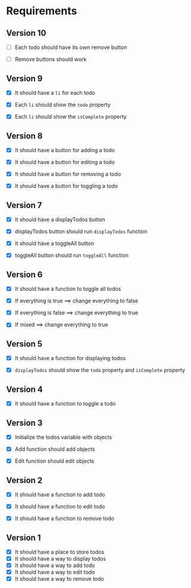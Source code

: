 # Requirements


## Version 10

- [ ] Each todo should have its own remove button
- [ ] Remove buttons should work


## Version 9

- [x] It should have a `li` for each todo
- [x] Each `li` should show the `todo` property
- [x] Each `li` should show the `isComplete` property


## Version 8

- [x] It should have a button for adding a todo
- [x] It should have a button for editing a todo
- [x] It should have a button for removing a todo
- [x] It should have a button for toggling a todo


## Version 7

- [x] It should have a displayTodos button
- [x] displayTodos button should run `displayTodos` function
- [x] It should have a toggleAll button
- [x] toggleAll button should run `toggleAll` function


## Version 6

- [x] It should have a function to toggle all todos
- [x] If everything is true ==> change everything to false
- [x] If everything is false ==> change everything to true
- [x] If mixed ==> change everything to true


## Version 5

- [x] It should have a function for displaying todos
- [x] `displayTodos` should show the `todo` property and `isComplete` property


## Version 4

- [x] It should have a function to toggle a todo


## Version 3

- [x] Initialize the todos variable with objects
- [x] Add function should add objects
- [x] Edit function should edit objects


## Version 2

- [x] It should have a function to add todo
- [x] It should have a function to edit todo
- [x] It should have a function to remove todo


## Version 1

- [x] It should have a place to store todos
- [x] It should have a way to display todos
- [x] It should have a way to add todo
- [x] It should have a way to edit todo
- [x] It should have a way to remove todo
